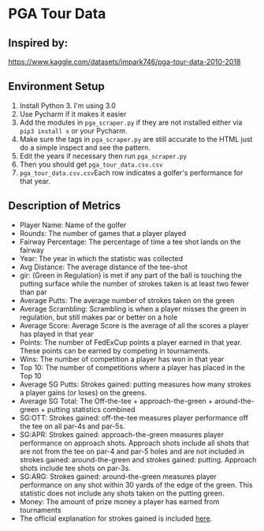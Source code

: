 # PGA Tour Data

## Inspired by:
https://www.kaggle.com/datasets/jmpark746/pga-tour-data-2010-2018

## Environment Setup
1. Install Python 3. I'm using 3.0
2. Use Pycharm if it makes it easier
3. Add the modules in `pga_scraper.py` if they are not installed either via `pip3 install x` or your Pycharm.
4. Make sure the tags in `pga_scraper.py` are still accurate to the HTML just do a simple inspect and see the pattern.
5. Edit the years if necessary then run `pga_scraper.py`
6. Then you should get `pga_tour_data.csv.csv`
7. `pga_tour_data.csv.csv`Each row indicates a golfer's performance for that year.

## Description of Metrics

* Player Name: Name of the golfer
* Rounds: The number of games that a player played
* Fairway Percentage: The percentage of time a tee shot lands on the fairway
* Year: The year in which the statistic was collected
* Avg Distance: The average distance of the tee-shot
* gir: (Green in Regulation) is met if any part of the ball is touching the putting surface while the number of strokes taken is at least two fewer than par
* Average Putts: The average number of strokes taken on the green
* Average Scrambling: Scrambling is when a player misses the green in regulation, but still makes par or better on a hole
* Average Score: Average Score is the average of all the scores a player has played in that year
* Points: The number of FedExCup points a player earned in that year. These points can be earned by competing in tournaments.
* Wins: The number of competition a player has won in that year
* Top 10: The number of competitions where a player has placed in the Top 10
* Average SG Putts: Strokes gained: putting measures how many strokes a player gains (or loses) on the greens.
* Average SG Total: The Off-the-tee + approach-the-green + around-the-green + putting statistics combined
* SG:OTT: Strokes gained: off-the-tee measures player performance off the tee on all par-4s and par-5s.
* SG:APR: Strokes gained: approach-the-green measures player performance on approach shots. Approach shots include all shots that are not from the tee on par-4 and par-5 holes and are not included in strokes gained: around-the-green and strokes gained: putting. Approach shots include tee shots on par-3s.
* SG:ARG: Strokes gained: around-the-green measures player performance on any shot within 30 yards of the edge of the green. This statistic does not include any shots taken on the putting green.
* Money: The amount of prize money a player has earned from tournaments
* The official explanation for strokes gained is included [here](https://www.pgatour.com/news/2016/05/31/strokes-gained-defined.html).
